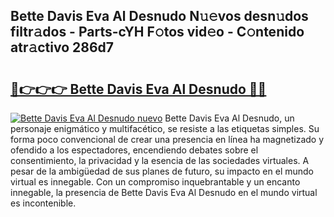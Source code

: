 ## Bette Davis Eva Al Desnudo N𝚞𝚎vos desn𝚞dos filtr𝚊dos - Parts-cYH F𝚘tos vid𝚎o - C𝚘ntenido atr𝚊ctivo 286d7

# <h2><a href="http://mbb3iy.tromn.icu/?c=Bette+Davis+Eva+Al+Desnudo">🔗👉👉👉 Bette Davis Eva Al Desnudo 🔗🔗</a></h2>

[![Bette Davis Eva Al Desnudo nuevo](https://i.imgur.com/pEAQMta.gif)](http://mbb3iy.tromn.icu/?c=Bette+Davis+Eva+Al+Desnudo)
Bette Davis Eva Al Desnudo, un personaje enigmático y multifacético, se resiste a las etiquetas simples. Su forma poco convencional de crear una presencia en línea ha magnetizado y ofendido a los espectadores, encendiendo debates sobre el consentimiento, la privacidad y la esencia de las sociedades virtuales. A pesar de la ambigüedad de sus planes de futuro, su impacto en el mundo virtual es innegable. Con un compromiso inquebrantable y un encanto innegable, la presencia de Bette Davis Eva Al Desnudo en el mundo virtual es incontenible.
